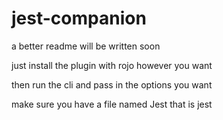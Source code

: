 # jest-companion

a better readme will be written soon

just install the plugin with rojo however you want

then run the cli and pass in the options you want

make sure you have a file named Jest that is jest
